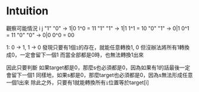 # Intuition

觀察可能情況
 i   j
"1" "0" -> 1|0 1^0 = 11
"1" "1" -> 1|1 1^1 = 10
"0" "1" -> 0|1 0^1 = 11
"0" "0" -> 0|0 0^0 = 00

1: 0 -> 1, 1 -> 0
發現只要有1個`1`的存在，就能任意轉換1, 0
但沒辦法將所有1轉換成0，一定會留下一個1
而當全部都是0時，也無法轉換1出來

因此只要判斷 如果target都是0，那麼s也必須都是0，因為如果有1的話最後一定會留下一個1
同樣地，如果s都是0，那麼target也必須都是0，因為s無法形成任意一個1出來
除此之外，只要有1就能轉換所有`i`位置等於target[i]